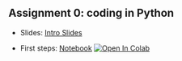 ## Assignment 0: coding in Python

- Slides: [Intro Slides](Introduction_slides.pdf)

- First steps: [Notebook](Assignment0.ipynb) [![Open In Colab](https://colab.research.google.com/assets/colab-badge.svg)](https://colab.research.google.com/github/wimmerlab/MBC_data_analysis/blob/main/A0_PythonBasics/Assignment0.ipynb)
